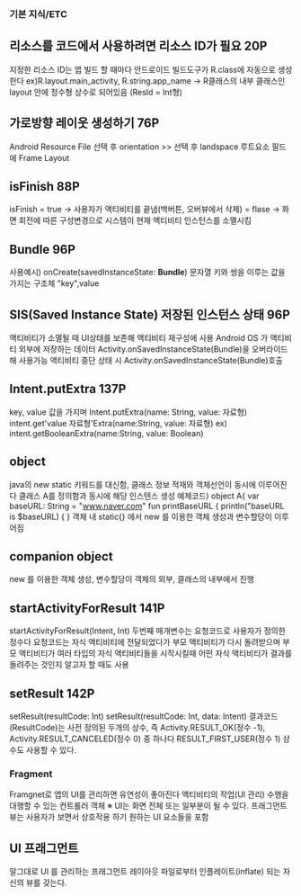 ### 기본 지식/ETC

## 리소스를 코드에서 사용하려면 리소스 ID가 필요 20P
지정한 리소스 ID는 앱 빌드 할 때마다 안드로이드 빌드도구가 R.class에 자동으로 생성한다
ex)R.layout.main_activity, R.string.app_name    -> R클래스의 내부 클래스인 layout 안에 정수형 상수로 되어있음 (ResId = Int형)

## 가로방향 레이웃 생성하기 76P 
Android Resource File 선택 후 orientation >> 선택 후 landspace
루트요소 필드에 Frame Layout

## isFinish 88P
isFinish = true  -> 사용자가 액티비티를 끝냄(백버튼, 오버뷰에서 삭제)
         = flase -> 화면 회전에 따른 구성변경으로 시스템이 현재 액티비티 인스턴스를 소멸시킴

## Bundle 96P
사용예시) onCreate(savedInstanceState: **Bundle**)
문자열 키와 쌍을 이루는 값을 가지는 구조체
"key",value

## SIS(Saved Instance State) 저장된 인스턴스 상태 96P
액티비티가 소멸될 때 UI상태를 보존해 액티비티 재구성에 사용
Android OS 가 액티비티 외부에 저장하는 데이터
Activity.onSavedInstanceState(Bundle)을 오버라이드해 사용가능
액티비티 중단 상태 시 Activity.onSavedInstanceState(Bundle)호출

## Intent.putExtra 137P
key, value 값을 가지며 Intent.putExtra(name: String, value: 자료형)
intent.get'value 자료형'Extra(name:String, value: 자료형)
ex) intent.getBooleanExtra(name:String, value: Boolean)

## object
java의 new static 키워드를 대신함, 클래스 정보 적재와 객체선언이 동시에 이루어진다
클래스 A를 정의함과 동시에 해당 인스텐스 생성 예제코드)
object A{
  var baseURL: String = "www.naver.com"
  fun printBaseURL {
     println("baseURL is $baseURL)
  {
}
객체 내 static{} 에서 new 를 이용한 객체 생성과 변수할당이 이루어짐

## companion object
new 를 이용한 객체 생성, 변수할당이 객체의 외부, 클래스의 내부에서 진행

## startActivityForResult 141P
startActivityForResult(Intent, Int)
두번째 매개변수는 요청코드로 사용자가 정의한 정수다 
요청코드는 자식 액티비티에 전달되었다가 부모 액티비티가 다시 돌려받으며
부모 액티비티가 여러 타입의 자식 액티비티들을 시작시킬때
어떤 자식 액티비티가 결과를 돌려주는 것인지 알고자 할 때도 사용

## setResult 142P
setResult(resultCode: Int)
setResult(resultCode: Int, data: Intent)
결과코드(ResultCode)는 사전 정의된 두개의 상수, 즉
Activity.RESULT_OK(정수 -1), Activity.RESULT_CANCELED(정수 0) 중 하나다
RESULT_FIRST_USER(정수 1) 상수도 사용할 수 있다.

### Fragment
Framgnet로 앱의 UI를 관리하면 유연성이 좋아진다
액티비티의 작업(UI 관리) 수행을 대행할 수 있는 컨트롤러 객체   ※ UI는 화면 전체 또는 일부분이 될 수 있다.
프래그먼트 뷰는 사용자가 보면서 상호작용 하기 원하는 UI 요소들을 포함

## UI 프래그먼트
말그대로 UI 를 관리하는 프래그먼트
레이아웃 파일로부터 인플레이트(inflate) 되는 자신의 뷰를 갖는다.


